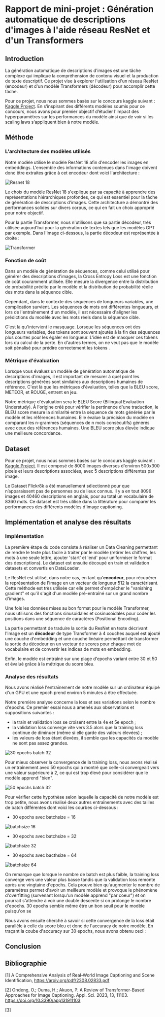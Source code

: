 # Rapport de mini-projet : Génération automatique de descriptions d'images à l'aide réseau ResNet et d'un Transformers

## Introduction

La génération automatique de descriptions d'images est une tâche complexe qui implique la compréhension de contenu visuel et la production de texte descriptif. Ce projet vise à explorer l'utilisation d'un réseau ResNet (encodeur) et d'un modèle Transformers (décodeur) pour accomplir cette tâche. 

Pour ce projet, nous nous sommes basés sur le concours kaggle suivant : [Kaggle Project](https://www.kaggle.com/datasets/adityajn105/flickr8k). En s’inspirant des différents modèles soumis pour ce concours, nous avons pour premier objectif d’étudier l'impact des hyperparamètres sur les performances du modèle ainsi que de voir si les scaling laws s'appliquent bien à notre modèle.

## Méthode

### L'architecture des modèles utilisés

Notre modèle utilise le modèle ResNet 18 afin d'encoder les images en embeddings. L'ensemble des informations contenues dans l'image doivent donc être extraites grâce à cet encodeur dont voici l'architecture :

![Resnet 18](https://penseeartificielle.fr/wp-content/uploads/2019/01/Proposed-Modified-ResNet-18-architecture-for-Bangla-HCR-In-the-diagram-conv-stands-for.jpg)

Le choix du modèle ResNet 18 s'explique par sa capacité à apprendre des représentations hiérarchiques profondes, ce qui est essentiel pour la tâche de génération de descriptions d'images. Cette architecture a démontré des performances solides sur divers corpus, ce qui en fait un choix approprié pour notre objectif.

Pour la partie Transformer, nous n'utilisons que sa partie décodeur, très utilisée aujourd'hui pour la génération de textes tels que les modèles GPT par exemple. Dans l'image ci-dessous, la partie décodeur est représentée à droite :

![Transformer](https://machinelearningmastery.com/wp-content/uploads/2021/08/attention_research_1.png)

### Fonction de coût

Dans un modèle de génération de séquences, comme celui utilisé pour générer des descriptions d'images, la Cross Entropy Loss est une fonction de coût couramment utilisée. Elle mesure la divergence entre la distribution de probabilité prédite par le modèle et la distribution de probabilité réelle des mots dans la séquence cible.

Cependant, dans le contexte des séquences de longueurs variables, une complication survient. Les séquences de mots ont différentes longueurs, et lors de l'entraînement d'un modèle, il est nécessaire d'aligner les prédictions du modèle avec les mots réels dans la séquence cible.

C'est là qu'intervient le masquage. Lorsque les séquences ont des longueurs variables, des tokens <pad> sont souvent ajoutés à la fin des séquences plus courtes pour les égaler en longueur. L'idée est de masquer ces tokens <pad> lors du calcul de la perte. En d'autres termes, on ne veut pas que le modèle soit pénalisé pour prédire correctement les tokens <pad>.

### Métrique d'évaluation

Lorsque vous évaluez un modèle de génération automatique de descriptions d'images, il est important de mesurer à quel point les descriptions générées sont similaires aux descriptions humaines de référence. C'est là que les métriques d'évaluation, telles que la BLEU score, METEOR, et ROUGE, entrent en jeu.

Notre métrique d'évaluation sera le BLEU Score (Bilingual Evaluation Understudy). À l'origine créé pour vérifier la pertinence d'une traduction, le BLEU score mesure la similarité entre la séquence de mots générée par le modèle et les références humaines. Elle évalue la précision du modèle en comparant les n-grammes (séquences de n mots consécutifs) générés avec ceux des références humaines. Une BLEU score plus élevée indique une meilleure concordance.

## Dataset

Pour ce projet, nous nous sommes basés sur le concours kaggle suivant : [Kaggle Project](https://www.kaggle.com/datasets/adityajn105/flickr8k). Il est composé de 8000 images diverses d'environ 500x300 pixels et leurs descriptions associées, avec 5 descriptions différentes par image.

Le Dataset Flickr8k a été manuellement sélectionné pour que n’apparaissent pas de personnes ou de lieux connus. Il y a en tout 8096 images et 40460 descriptions en anglais, pour au total un vocabulaire de 8360 mots. Ce dataset est très utilisé dans la littérature pour comparer les performances des différents modèles d'image captioning.

## Implémentation  et analyse des résultats

### Implémentation

La première étape du code consiste à réaliser un Data Cleaning permettant de rendre le texte plus facile à traiter par le modèle (retirer les chiffres, les mots à une seule lettre, ajouter 'start' et 'end' pour uniformiser le format des descriptions).
Le dataset est ensuite découpé en train et validation datasets et convertis en DataLoader. 

Le ResNet est utilisé, dans notre cas, en tant qu'**encodeur**, pour récupérer la représentation de l'image en un vecteur de longueur 512 la caractérisant. Cette méthode est très utilisée car elle permet d'empêcher le "vanishing gradient" et qu'il s'agit d'un modèle pré-entraîné sur un grand nombre d'images.

Une fois les données mises au bon format pour le modèle Transformer, nous utilisons des fonctions sinusoidales et cosinusoidales pour coder les positions dans une séquence de caractères (Positional Encoding).

La partie permettant de traduire la sortie du ResNet en texte décrivant l'image est un **décodeur** de type Transformer à 4 couches auquel est ajouté une couche d'embedding et une couche linéaire permettant de transformer la sortie du décodeur en un vecteur de scores pour chaque mot de vocabulaire et de convertir les indices de mots en embedding.

Enfin, le modèle est entraîné sur une plage d'epochs variant entre 30 et 50 et évalué grâce à la métrique du score bleu.

### Analyse des résultats

Nous avons réalisé l'entraînement de notre modèle sur un ordinateur équipé d'un GPU et une epoch prend environ 5 minutes à être effectuée.

Notre première analyse concerne la loss et ses variations selon le nombre d'epochs. Ce premier essai nous a amenés aux observations et suppositions suivantes : 

- la train et validation loss se croisent entre la 4e et 5e epoch ;
- la validation loss converge vite vers 3.5 alors que la training loss continue de diminuer (même si elle garde des valeurs élevées) ;
- les valeurs de loss étant élevées, il semble que les capacités du modèle ne sont pas assez grandes.

![30 epochs batch 32](30epochs.png)

Pour mieux observer la convergence de la training loss, nous avons réalisé un entraînement avec 50 epochs qui a montré que celle-ci convergeait vers une valeur supérieure à 2, ce qui est trop élevé pour considérer que le modèle apprend "bien".

![50 epochs batch 32](50epochs.png)

Pour vérifier cette hypothèse selon laquelle la capacité de notre modèle est trop petite, nous avons réalisé deux autres entraînements avec des tailles de batch différentes dont voici les courbes ci-dessous : 
- 30 epochs avec batchsize = 16

![batchsize 16](batch16.png)
- 30 epochs avec batchsize = 32

![batchsize 32](batch32.png)
- 30 epochs avec bacthsize = 64

![batchsize 64](batch64.png)

On remarque que lorsque le nombre de batch est plus faible, la training loss converge vers une valeur plus basse tandis que la validation loss remonte après une vingtaine d'epochs. Cela prouve bien qu'augmenter le nombre de paramètres permet d'avoir un meilleure modèle et provoque le phénomène d'overfitting (survenant lorsqu'un modèle apprend "par coeur") et on pourrait s'attendre à voir une double descente si on prolonge le nombre d'epochs. 30 epochs semble même être un bon seuil pour le modèle puisqu'on se 

Nous avons ensuite cherché à savoir si cette convergence de la loss était parallèle à celle du score bleu et donc de l'accuracy de notre modèle. En traçant la coube d'accuracy sur 30 epochs, nous avons obtenu ceci :

## Conclusion


## Bibliographie

[1] A Comprehensive Analysis of Real-World Image Captioning and Scene Identification, https://arxiv.org/pdf/2308.02833.pdf

[2] Ondeng, O.; Ouma, H.; Akuon, P. A Review of Transformer-Based Approaches for Image Captioning. Appl. Sci. 2023, 13, 11103. https://doi.org/10.3390/app131911103

[3] 
